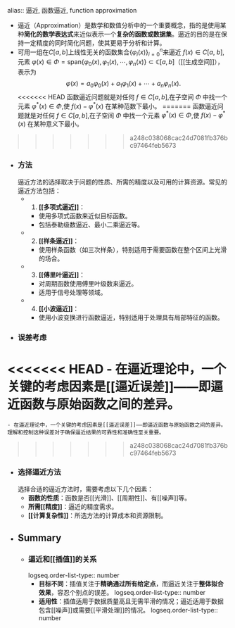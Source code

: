 alias:: 逼近, 函数逼近, function approximation

- 逼近（Approximation）是数学和数值分析中的一个重要概念，指的是使用某种**简化的数学表达式**来近似表示一个**复杂的函数或数据集**。逼近的目的是在保持一定精度的同时简化问题，使其更易于分析和计算。
- 可用一组在$C[a,b]$上线性无关的函数集合$\left\{\varphi_i(x)\right\}_{i=0}^n$来逼近 $f(x)\in C[a$, $b$],元素 $\varphi(x)\in\Phi= \mathrm{span}\{\varphi_0(x),\varphi_1(x),\cdots,\varphi_n(x)\}\subset\mathbb{C}[a,b]$（[[生成空间]]），表示为
  $$
  \varphi(x)=a_0\varphi_0(x)+a_1\varphi_1(x)+\cdots+a_n\varphi_n(x).
  $$
<<<<<<< HEAD
  函数逼近问题就是对任何 $f\in C[a,b]$,在子空间 $\Phi$ 中找一个元素 $\varphi^*(x)\in\Phi$,使 $f(x)-\varphi^*(x)$ 在某种范数下最小。
=======
  函数逼近问题就是对任何 $f\in C[a,b]$,在子空间 $\Phi$ 中找一个元素 $\varphi^*(x)\in\Phi$,使 $f(x)-\varphi^*(x)$ 在某种意义下最小。
>>>>>>> a248c038068cac24d7081fb376bc97464feb5673
- ### 方法
  逼近方法的选择取决于问题的性质、所需的精度以及可用的计算资源。常见的逼近方法包括：
	- 1. **[[多项式逼近]]**：
		- 使用多项式函数来近似目标函数。
		- 包括泰勒级数逼近、最小二乘逼近等。
	- 2. **[[样条逼近]]**：
		- 使用样条函数（如三次样条），特别适用于需要函数在整个区间上光滑的场合。
	- 3. **[[傅里叶逼近]]**：
		- 对周期函数使用傅里叶级数来逼近。
		- 适用于信号处理等领域。
	- 4. **[[小波逼近]]**：
		- 使用小波变换进行函数逼近，特别适用于处理具有局部特征的函数。
- ### 误差考虑
<<<<<<< HEAD
	- 在逼近理论中，一个关键的考虑因素是[[逼近误差]]——即逼近函数与原始函数之间的差异。
=======
	- 在逼近理论中，一个关键的考虑因素是[[逼近误差]]——即逼近函数与原始函数之间的差异。理解和控制这种误差对于确保逼近结果的可靠性和准确性至关重要。
>>>>>>> a248c038068cac24d7081fb376bc97464feb5673
- ### 选择逼近方法
  选择合适的逼近方法时，需要考虑以下几个因素：
	- **函数的性质**：函数是否[[光滑]]、[[周期性]]、有[[噪声]]等。
	- **所需[[精度]]**：逼近的精度需求。
	- **[[计算复杂性]]**：所选方法的计算成本和资源限制。
- ## Summary
	- ### 逼近和[[插值]]的关系
	  logseq.order-list-type:: number
		- **目标不同**：插值关注于**精确通过所有给定点**，而逼近关注于**整体拟合效果**，容忍个别点的误差。
		  logseq.order-list-type:: number
		- **适用性**：插值适用于数据质量高且无需平滑的情况；逼近适用于数据包含[[噪声]]或需要[[平滑处理]]的情况。
		  logseq.order-list-type:: number